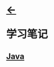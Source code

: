 # <p align=left>[←](https://github.com/KrLite/BrokenThoughts)</p> <p align=left>学习笔记</p>

## [Java](/java)
